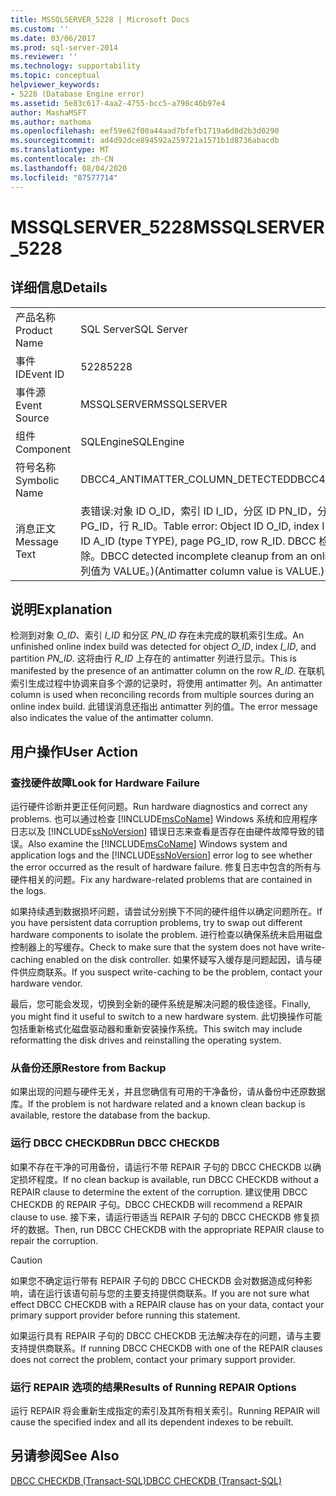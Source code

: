 ```yaml
---
title: MSSQLSERVER_5228 | Microsoft Docs
ms.custom: ''
ms.date: 03/06/2017
ms.prod: sql-server-2014
ms.reviewer: ''
ms.technology: supportability
ms.topic: conceptual
helpviewer_keywords:
- 5228 (Database Engine error)
ms.assetid: 5e83c617-4aa2-4755-bcc5-a798c46b97e4
author: MashaMSFT
ms.author: mathoma
ms.openlocfilehash: eef59e62f00a44aad7bfefb1719a6d8d2b3d0290
ms.sourcegitcommit: ad4d92dce894592a259721a1571b1d8736abacdb
ms.translationtype: MT
ms.contentlocale: zh-CN
ms.lasthandoff: 08/04/2020
ms.locfileid: "87577714"
---
```

# <a name="mssqlserver_5228"></a><span data-ttu-id="6bf51-102">MSSQLSERVER_5228</span><span class="sxs-lookup"><span data-stu-id="6bf51-102">MSSQLSERVER_5228</span></span>
    
## <a name="details"></a><span data-ttu-id="6bf51-103">详细信息</span><span class="sxs-lookup"><span data-stu-id="6bf51-103">Details</span></span>  
  
|||  
|-|-|  
|<span data-ttu-id="6bf51-104">产品名称</span><span class="sxs-lookup"><span data-stu-id="6bf51-104">Product Name</span></span>|<span data-ttu-id="6bf51-105">SQL Server</span><span class="sxs-lookup"><span data-stu-id="6bf51-105">SQL Server</span></span>|  
|<span data-ttu-id="6bf51-106">事件 ID</span><span class="sxs-lookup"><span data-stu-id="6bf51-106">Event ID</span></span>|<span data-ttu-id="6bf51-107">5228</span><span class="sxs-lookup"><span data-stu-id="6bf51-107">5228</span></span>|  
|<span data-ttu-id="6bf51-108">事件源</span><span class="sxs-lookup"><span data-stu-id="6bf51-108">Event Source</span></span>|<span data-ttu-id="6bf51-109">MSSQLSERVER</span><span class="sxs-lookup"><span data-stu-id="6bf51-109">MSSQLSERVER</span></span>|  
|<span data-ttu-id="6bf51-110">组件</span><span class="sxs-lookup"><span data-stu-id="6bf51-110">Component</span></span>|<span data-ttu-id="6bf51-111">SQLEngine</span><span class="sxs-lookup"><span data-stu-id="6bf51-111">SQLEngine</span></span>|  
|<span data-ttu-id="6bf51-112">符号名称</span><span class="sxs-lookup"><span data-stu-id="6bf51-112">Symbolic Name</span></span>|<span data-ttu-id="6bf51-113">DBCC4_ANTIMATTER_COLUMN_DETECTED</span><span class="sxs-lookup"><span data-stu-id="6bf51-113">DBCC4_ANTIMATTER_COLUMN_DETECTED</span></span>|  
|<span data-ttu-id="6bf51-114">消息正文</span><span class="sxs-lookup"><span data-stu-id="6bf51-114">Message Text</span></span>|<span data-ttu-id="6bf51-115">表错误:对象 ID O_ID，索引 ID I_ID，分区 ID PN_ID，分配单元 ID A_ID（类型为 TYPE），页 PG_ID，行 R_ID。</span><span class="sxs-lookup"><span data-stu-id="6bf51-115">Table error: Object ID O_ID, index ID I_ID, partition ID PN_ID, alloc unit ID A_ID (type TYPE), page PG_ID, row R_ID.</span></span> <span data-ttu-id="6bf51-116">DBCC 检测到来自联机索引生成操作的不完全清除。</span><span class="sxs-lookup"><span data-stu-id="6bf51-116">DBCC detected incomplete cleanup from an online index build operation.</span></span> <span data-ttu-id="6bf51-117">(Antimatter 列值为 VALUE。)</span><span class="sxs-lookup"><span data-stu-id="6bf51-117">(Antimatter column value is VALUE.)</span></span>|  
  
## <a name="explanation"></a><span data-ttu-id="6bf51-118">说明</span><span class="sxs-lookup"><span data-stu-id="6bf51-118">Explanation</span></span>  
 <span data-ttu-id="6bf51-119">检测到对象 *O_ID*、索引 *I_ID* 和分区 *PN_ID* 存在未完成的联机索引生成。</span><span class="sxs-lookup"><span data-stu-id="6bf51-119">An unfinished online index build was detected for object *O_ID*, index *I_ID*, and partition *PN_ID*.</span></span> <span data-ttu-id="6bf51-120">这将由行 *R_ID* 上存在的 antimatter 列进行显示。</span><span class="sxs-lookup"><span data-stu-id="6bf51-120">This is manifested by the presence of an antimatter column on the row *R_ID*.</span></span> <span data-ttu-id="6bf51-121">在联机索引生成过程中协调来自多个源的记录时，将使用 antimatter 列。</span><span class="sxs-lookup"><span data-stu-id="6bf51-121">An antimatter column is used when reconciling records from multiple sources during an online index build.</span></span> <span data-ttu-id="6bf51-122">此错误消息还指出 antimatter 列的值。</span><span class="sxs-lookup"><span data-stu-id="6bf51-122">The error message also indicates the value of the antimatter column.</span></span>  
  
## <a name="user-action"></a><span data-ttu-id="6bf51-123">用户操作</span><span class="sxs-lookup"><span data-stu-id="6bf51-123">User Action</span></span>  
  
### <a name="look-for-hardware-failure"></a><span data-ttu-id="6bf51-124">查找硬件故障</span><span class="sxs-lookup"><span data-stu-id="6bf51-124">Look for Hardware Failure</span></span>  
 <span data-ttu-id="6bf51-125">运行硬件诊断并更正任何问题。</span><span class="sxs-lookup"><span data-stu-id="6bf51-125">Run hardware diagnostics and correct any problems.</span></span> <span data-ttu-id="6bf51-126">也可以通过检查 [!INCLUDE[msCoName](../../includes/msconame-md.md)] Windows 系统和应用程序日志以及 [!INCLUDE[ssNoVersion](../../includes/ssnoversion-md.md)] 错误日志来查看是否存在由硬件故障导致的错误。</span><span class="sxs-lookup"><span data-stu-id="6bf51-126">Also examine the [!INCLUDE[msCoName](../../includes/msconame-md.md)] Windows system and application logs and the [!INCLUDE[ssNoVersion](../../includes/ssnoversion-md.md)] error log to see whether the error occurred as the result of hardware failure.</span></span> <span data-ttu-id="6bf51-127">修复日志中包含的所有与硬件相关的问题。</span><span class="sxs-lookup"><span data-stu-id="6bf51-127">Fix any hardware-related problems that are contained in the logs.</span></span>  
  
 <span data-ttu-id="6bf51-128">如果持续遇到数据损坏问题，请尝试分别换下不同的硬件组件以确定问题所在。</span><span class="sxs-lookup"><span data-stu-id="6bf51-128">If you have persistent data corruption problems, try to swap out different hardware components to isolate the problem.</span></span> <span data-ttu-id="6bf51-129">进行检查以确保系统未启用磁盘控制器上的写缓存。</span><span class="sxs-lookup"><span data-stu-id="6bf51-129">Check to make sure that the system does not have write-caching enabled on the disk controller.</span></span> <span data-ttu-id="6bf51-130">如果怀疑写入缓存是问题起因，请与硬件供应商联系。</span><span class="sxs-lookup"><span data-stu-id="6bf51-130">If you suspect write-caching to be the problem, contact your hardware vendor.</span></span>  
  
 <span data-ttu-id="6bf51-131">最后，您可能会发现，切换到全新的硬件系统是解决问题的极佳途径。</span><span class="sxs-lookup"><span data-stu-id="6bf51-131">Finally, you might find it useful to switch to a new hardware system.</span></span> <span data-ttu-id="6bf51-132">此切换操作可能包括重新格式化磁盘驱动器和重新安装操作系统。</span><span class="sxs-lookup"><span data-stu-id="6bf51-132">This switch may include reformatting the disk drives and reinstalling the operating system.</span></span>  
  
### <a name="restore-from-backup"></a><span data-ttu-id="6bf51-133">从备份还原</span><span class="sxs-lookup"><span data-stu-id="6bf51-133">Restore from Backup</span></span>  
 <span data-ttu-id="6bf51-134">如果出现的问题与硬件无关，并且您确信有可用的干净备份，请从备份中还原数据库。</span><span class="sxs-lookup"><span data-stu-id="6bf51-134">If the problem is not hardware related and a known clean backup is available, restore the database from the backup.</span></span>  
  
### <a name="run-dbcc-checkdb"></a><span data-ttu-id="6bf51-135">运行 DBCC CHECKDB</span><span class="sxs-lookup"><span data-stu-id="6bf51-135">Run DBCC CHECKDB</span></span>  
 <span data-ttu-id="6bf51-136">如果不存在干净的可用备份，请运行不带 REPAIR 子句的 DBCC CHECKDB 以确定损坏程度。</span><span class="sxs-lookup"><span data-stu-id="6bf51-136">If no clean backup is available, run DBCC CHECKDB without a REPAIR clause to determine the extent of the corruption.</span></span> <span data-ttu-id="6bf51-137">建议使用 DBCC CHECKDB 的 REPAIR 子句。</span><span class="sxs-lookup"><span data-stu-id="6bf51-137">DBCC CHECKDB will recommend a REPAIR clause to use.</span></span> <span data-ttu-id="6bf51-138">接下来，请运行带适当 REPAIR 子句的 DBCC CHECKDB 修复损坏的数据。</span><span class="sxs-lookup"><span data-stu-id="6bf51-138">Then, run DBCC CHECKDB with the appropriate REPAIR clause to repair the corruption.</span></span>  
  
> [!CAUTION]  
>  <span data-ttu-id="6bf51-139">如果您不确定运行带有 REPAIR 子句的 DBCC CHECKDB 会对数据造成何种影响，请在运行该语句前与您的主要支持提供商联系。</span><span class="sxs-lookup"><span data-stu-id="6bf51-139">If you are not sure what effect DBCC CHECKDB with a REPAIR clause has on your data, contact your primary support provider before running this statement.</span></span>  
  
 <span data-ttu-id="6bf51-140">如果运行具有 REPAIR 子句的 DBCC CHECKDB 无法解决存在的问题，请与主要支持提供商联系。</span><span class="sxs-lookup"><span data-stu-id="6bf51-140">If running DBCC CHECKDB with one of the REPAIR clauses does not correct the problem, contact your primary support provider.</span></span>  
  
### <a name="results-of-running-repair-options"></a><span data-ttu-id="6bf51-141">运行 REPAIR 选项的结果</span><span class="sxs-lookup"><span data-stu-id="6bf51-141">Results of Running REPAIR Options</span></span>  
 <span data-ttu-id="6bf51-142">运行 REPAIR 将会重新生成指定的索引及其所有相关索引。</span><span class="sxs-lookup"><span data-stu-id="6bf51-142">Running REPAIR will cause the specified index and all its dependent indexes to be rebuilt.</span></span>  
  
## <a name="see-also"></a><span data-ttu-id="6bf51-143">另请参阅</span><span class="sxs-lookup"><span data-stu-id="6bf51-143">See Also</span></span>  
 [<span data-ttu-id="6bf51-144">DBCC CHECKDB (Transact-SQL)</span><span class="sxs-lookup"><span data-stu-id="6bf51-144">DBCC CHECKDB &#40;Transact-SQL&#41;</span></span>](/sql/t-sql/database-console-commands/dbcc-checkdb-transact-sql)  
  
  
